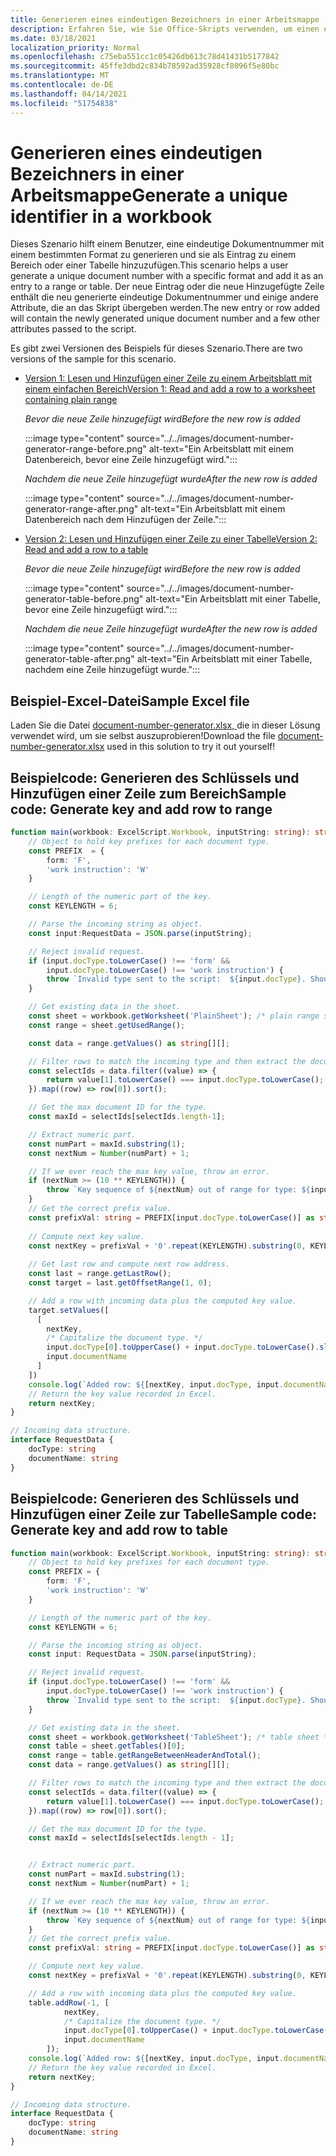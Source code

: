 ```yaml
---
title: Generieren eines eindeutigen Bezeichners in einer Arbeitsmappe
description: Erfahren Sie, wie Sie Office-Skripts verwenden, um einen eindeutigen Bezeichner zu generieren und einer Tabelle und einem Bereich eine Zeile hinzuzufügen.
ms.date: 03/18/2021
localization_priority: Normal
ms.openlocfilehash: c75eba551cc1c05426db613c78d41431b5177842
ms.sourcegitcommit: 45ffe3dbd2c834b78592ad35928cf8096f5e80bc
ms.translationtype: MT
ms.contentlocale: de-DE
ms.lasthandoff: 04/14/2021
ms.locfileid: "51754838"
---
```

# <a name="generate-a-unique-identifier-in-a-workbook"></a><span data-ttu-id="15162-103">Generieren eines eindeutigen Bezeichners in einer Arbeitsmappe</span><span class="sxs-lookup"><span data-stu-id="15162-103">Generate a unique identifier in a workbook</span></span>

<span data-ttu-id="15162-104">Dieses Szenario hilft einem Benutzer, eine eindeutige Dokumentnummer mit einem bestimmten Format zu generieren und sie als Eintrag zu einem Bereich oder einer Tabelle hinzuzufügen.</span><span class="sxs-lookup"><span data-stu-id="15162-104">This scenario helps a user generate a unique document number with a specific format and add it as an entry to a range or table.</span></span> <span data-ttu-id="15162-105">Der neue Eintrag oder die neue Hinzugefügte Zeile enthält die neu generierte eindeutige Dokumentnummer und einige andere Attribute, die an das Skript übergeben werden.</span><span class="sxs-lookup"><span data-stu-id="15162-105">The new entry or row added will contain the newly generated unique document number and a few other attributes passed to the script.</span></span>

<span data-ttu-id="15162-106">Es gibt zwei Versionen des Beispiels für dieses Szenario.</span><span class="sxs-lookup"><span data-stu-id="15162-106">There are two versions of the sample for this scenario.</span></span>

* [<span data-ttu-id="15162-107">Version 1: Lesen und Hinzufügen einer Zeile zu einem Arbeitsblatt mit einem einfachen Bereich</span><span class="sxs-lookup"><span data-stu-id="15162-107">Version 1: Read and add a row to a worksheet containing plain range</span></span>](#sample-code-generate-key-and-add-row-to-range)

    <span data-ttu-id="15162-108">_Bevor die neue Zeile hinzugefügt wird_</span><span class="sxs-lookup"><span data-stu-id="15162-108">_Before the new row is added_</span></span>

    :::image type="content" source="../../images/document-number-generator-range-before.png" alt-text="Ein Arbeitsblatt mit einem Datenbereich, bevor eine Zeile hinzugefügt wird.":::

    <span data-ttu-id="15162-110">_Nachdem die neue Zeile hinzugefügt wurde_</span><span class="sxs-lookup"><span data-stu-id="15162-110">_After the new row is added_</span></span>

    :::image type="content" source="../../images/document-number-generator-range-after.png" alt-text="Ein Arbeitsblatt mit einem Datenbereich nach dem Hinzufügen der Zeile.":::

* [<span data-ttu-id="15162-112">Version 2: Lesen und Hinzufügen einer Zeile zu einer Tabelle</span><span class="sxs-lookup"><span data-stu-id="15162-112">Version 2: Read and add a row to a table</span></span>](#sample-code-generate-key-and-add-row-to-table)

    <span data-ttu-id="15162-113">_Bevor die neue Zeile hinzugefügt wird_</span><span class="sxs-lookup"><span data-stu-id="15162-113">_Before the new row is added_</span></span>

    :::image type="content" source="../../images/document-number-generator-table-before.png" alt-text="Ein Arbeitsblatt mit einer Tabelle, bevor eine Zeile hinzugefügt wird.":::

    <span data-ttu-id="15162-115">_Nachdem die neue Zeile hinzugefügt wurde_</span><span class="sxs-lookup"><span data-stu-id="15162-115">_After the new row is added_</span></span>

    :::image type="content" source="../../images/document-number-generator-table-after.png" alt-text="Ein Arbeitsblatt mit einer Tabelle, nachdem eine Zeile hinzugefügt wurde.":::

## <a name="sample-excel-file"></a><span data-ttu-id="15162-117">Beispiel-Excel-Datei</span><span class="sxs-lookup"><span data-stu-id="15162-117">Sample Excel file</span></span>

<span data-ttu-id="15162-118">Laden Sie die Datei <a href="document-number-generator.xlsx">document-number-generator.xlsx, </a> die in dieser Lösung verwendet wird, um sie selbst auszuprobieren!</span><span class="sxs-lookup"><span data-stu-id="15162-118">Download the file <a href="document-number-generator.xlsx">document-number-generator.xlsx</a> used in this solution to try it out yourself!</span></span>

## <a name="sample-code-generate-key-and-add-row-to-range"></a><span data-ttu-id="15162-119">Beispielcode: Generieren des Schlüssels und Hinzufügen einer Zeile zum Bereich</span><span class="sxs-lookup"><span data-stu-id="15162-119">Sample code: Generate key and add row to range</span></span>

```TypeScript
function main(workbook: ExcelScript.Workbook, inputString: string): string {
    // Object to hold key prefixes for each document type.
    const PREFIX  = {
        form: 'F',
        'work instruction': 'W'
    }

    // Length of the numeric part of the key.
    const KEYLENGTH = 6;

    // Parse the incoming string as object.
    const input:RequestData = JSON.parse(inputString);

    // Reject invalid request.
    if (input.docType.toLowerCase() !== 'form' && 
        input.docType.toLowerCase() !== 'work instruction') {
        throw `Invalid type sent to the script:  ${input.docType}. Should be one of the following: ${Object.keys(PREFIX)}`
    }

    // Get existing data in the sheet.
    const sheet = workbook.getWorksheet('PlainSheet'); /* plain range sheet */
    const range = sheet.getUsedRange();

    const data = range.getValues() as string[][];

    // Filter rows to match the incoming type and then extract the document number column (index 0) and then sort it. 
    const selectIds = data.filter((value) => {
        return value[1].toLowerCase() === input.docType.toLowerCase();
    }).map((row) => row[0]).sort();

    // Get the max document ID for the type.
    const maxId = selectIds[selectIds.length-1];

    // Extract numeric part.
    const numPart = maxId.substring(1);
    const nextNum = Number(numPart) + 1;

    // If we ever reach the max key value, throw an error.
    if (nextNum >= (10 ** KEYLENGTH)) {
        throw `Key sequence of ${nextNum} out of range for type: ${input.docType}.`
    }
    // Get the correct prefix value.
    const prefixVal: string = PREFIX[input.docType.toLowerCase()] as string;
    
    // Compute next key value.
    const nextKey = prefixVal + '0'.repeat(KEYLENGTH).substring(0, KEYLENGTH - String(nextNum).length) + String(nextNum);
    
    // Get last row and compute next row address.
    const last = range.getLastRow();
    const target = last.getOffsetRange(1, 0);

    // Add a row with incoming data plus the computed key value.
    target.setValues([
      [
        nextKey, 
        /* Capitalize the document type. */
        input.docType[0].toUpperCase() + input.docType.toLowerCase().slice(1),
        input.documentName
      ]
    ])
    console.log(`Added row: ${[nextKey, input.docType, input.documentName]}`)
    // Return the key value recorded in Excel.
    return nextKey;
}

// Incoming data structure.
interface RequestData {
    docType: string
    documentName: string
}
```

## <a name="sample-code-generate-key-and-add-row-to-table"></a><span data-ttu-id="15162-120">Beispielcode: Generieren des Schlüssels und Hinzufügen einer Zeile zur Tabelle</span><span class="sxs-lookup"><span data-stu-id="15162-120">Sample code: Generate key and add row to table</span></span>

```TypeScript
function main(workbook: ExcelScript.Workbook, inputString: string): string {
    // Object to hold key prefixes for each document type.
    const PREFIX = {
        form: 'F',
        'work instruction': 'W'
    }

    // Length of the numeric part of the key.
    const KEYLENGTH = 6;

    // Parse the incoming string as object.
    const input: RequestData = JSON.parse(inputString);

    // Reject invalid request.
    if (input.docType.toLowerCase() !== 'form' &&
        input.docType.toLowerCase() !== 'work instruction') {
        throw `Invalid type sent to the script:  ${input.docType}. Should be one of the following: ${Object.keys(PREFIX)}`
    }

    // Get existing data in the sheet.
    const sheet = workbook.getWorksheet('TableSheet'); /* table sheet */
    const table = sheet.getTables()[0];
    const range = table.getRangeBetweenHeaderAndTotal();
    const data = range.getValues() as string[][];

    // Filter rows to match the incoming type and then extract the document number column (index 0) and then sort it.
    const selectIds = data.filter((value) => {
        return value[1].toLowerCase() === input.docType.toLowerCase();
    }).map((row) => row[0]).sort();

    // Get the max document ID for the type.
    const maxId = selectIds[selectIds.length - 1];


    // Extract numeric part.
    const numPart = maxId.substring(1);
    const nextNum = Number(numPart) + 1;

    // If we ever reach the max key value, throw an error.
    if (nextNum >= (10 ** KEYLENGTH)) {
        throw `Key sequence of ${nextNum} out of range for type: ${input.docType}.`
    }
    // Get the correct prefix value.
    const prefixVal: string = PREFIX[input.docType.toLowerCase()] as string;

    // Compute next key value.
    const nextKey = prefixVal + '0'.repeat(KEYLENGTH).substring(0, KEYLENGTH - String(nextNum).length) + String(nextNum);

    // Add a row with incoming data plus the computed key value.
    table.addRow(-1, [
            nextKey,
            /* Capitalize the document type. */
            input.docType[0].toUpperCase() + input.docType.toLowerCase().slice(1),
            input.documentName
        ]);
    console.log(`Added row: ${[nextKey, input.docType, input.documentName]}`)
    // Return the key value recorded in Excel.
    return nextKey;
}

// Incoming data structure.
interface RequestData {
    docType: string
    documentName: string
}
```
